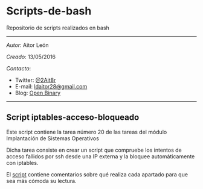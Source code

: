 # Scripts-de-bash

Repositorio de scripts realizados en bash

---

*Autor*: Aitor León

*Creado*: 13/05/2016

*Contacto*:

- Twitter: [@2Ait8r](https://twitter.com/2Ait8r)
- E-mail: ldaitor28@gmail.com
- Blog: [Open Binary](https://openbinary20.wordpress.com)

---

## Script iptables-acceso-bloqueado

Este script contiene la tarea número 20 de las tareas del módulo Implantación de Sistemas Operativos

Dicha tarea consiste en crear un script que compruebe los intentos de acceso fallidos por ssh desde una IP externa y la bloquee automáticamente con iptables.

El [script](https://github.com/aitor28ld/Scripts-de-bash/blob/master/iptables-acceso-bloqueado) contiene comentarios sobre qué realiza cada apartado para que sea más cómoda su lectura.

